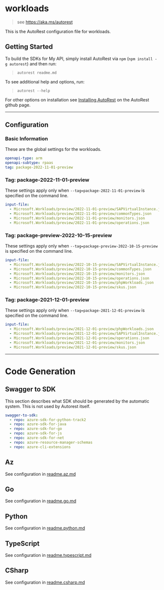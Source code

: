 # workloads

> see https://aka.ms/autorest

This is the AutoRest configuration file for workloads.

## Getting Started

To build the SDKs for My API, simply install AutoRest via `npm` (`npm install -g autorest`) and then run:

> `autorest readme.md`

To see additional help and options, run:

> `autorest --help`

For other options on installation see [Installing AutoRest](https://aka.ms/autorest/install) on the AutoRest github page.

---

## Configuration

### Basic Information

These are the global settings for the workloads.

``` yaml
openapi-type: arm
openapi-subtype: rpaas
tag: package-2022-11-01-preview
```


### Tag: package-2022-11-01-preview

These settings apply only when `--tag=package-2022-11-01-preview` is specified on the command line.

```yaml $(tag) == 'package-2022-11-01-preview'
input-file:
  - Microsoft.Workloads/preview/2022-11-01-preview/SAPVirtualInstance.json
  - Microsoft.Workloads/preview/2022-11-01-preview/commonTypes.json
  - Microsoft.Workloads/preview/2022-11-01-preview/monitors.json
  - Microsoft.Workloads/preview/2022-11-01-preview/operations.json
```
### Tag: package-preview-2022-10-15-preview

These settings apply only when `--tag=package-preview-2022-10-15-preview` is specified on the command line.

``` yaml $(tag) == 'package-preview-2022-10-15-preview'
input-file:
  - Microsoft.Workloads/preview/2022-10-15-preview/SAPVirtualInstance.json
  - Microsoft.Workloads/preview/2022-10-15-preview/commonTypes.json
  - Microsoft.Workloads/preview/2022-10-15-preview/monitors.json
  - Microsoft.Workloads/preview/2022-10-15-preview/operations.json
  - Microsoft.Workloads/preview/2022-10-15-preview/phpWorkloads.json
  - Microsoft.Workloads/preview/2022-10-15-preview/skus.json
```

### Tag: package-2021-12-01-preview

These settings apply only when `--tag=package-2021-12-01-preview` is specified on the command line.

``` yaml $(tag) == 'package-2021-12-01-preview'
input-file:
  - Microsoft.Workloads/preview/2021-12-01-preview/phpWorkloads.json
  - Microsoft.Workloads/preview/2021-12-01-preview/SAPVirtualInstance.json
  - Microsoft.Workloads/preview/2021-12-01-preview/operations.json
  - Microsoft.Workloads/preview/2021-12-01-preview/monitors.json
  - Microsoft.Workloads/preview/2021-12-01-preview/skus.json
```

---

# Code Generation

## Swagger to SDK

This section describes what SDK should be generated by the automatic system.
This is not used by Autorest itself.

``` yaml $(swagger-to-sdk)
swagger-to-sdk:
  - repo: azure-sdk-for-python-track2
  - repo: azure-sdk-for-java
  - repo: azure-sdk-for-go
  - repo: azure-sdk-for-js
  - repo: azure-sdk-for-net
  - repo: azure-resource-manager-schemas
  - repo: azure-cli-extensions
```

## Az

See configuration in [readme.az.md](./readme.az.md)

## Go

See configuration in [readme.go.md](./readme.go.md)

## Python

See configuration in [readme.python.md](./readme.python.md)

## TypeScript

See configuration in [readme.typescript.md](./readme.typescript.md)

## CSharp

See configuration in [readme.csharp.md](./readme.csharp.md)
